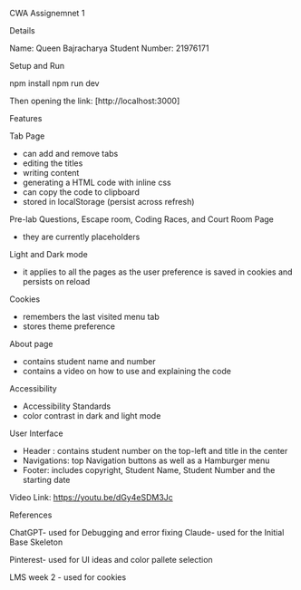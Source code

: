 CWA Assignemnet 1


Details

Name: Queen Bajracharya
Student Number: 21976171




Setup and Run

npm install
npm run dev

Then opening the link: [http://localhost:3000]



Features

Tab Page
- can add and remove tabs
- editing the titles
- writing content
- generating a HTML code with inline css
- can copy the code to clipboard
- stored in localStorage (persist across refresh)

Pre-lab Questions, Escape room, Coding Races, and Court Room Page
- they are currently placeholders

Light and Dark mode
- it applies to all the pages as the user preference is saved in cookies and persists on reload

Cookies
- remembers the last visited menu tab
- stores theme preference

About page
- contains student name and number
- contains a video on how to use and explaining the code

Accessibility
- Accessibility Standards
- color contrast in dark and light mode

User Interface
- Header : contains student number on the top-left and title in the center
- Navigations: top Navigation buttons as well as a Hamburger menu
- Footer: includes copyright, Student Name, Student Number and the starting date

Video Link: https://youtu.be/dGy4eSDM3Jc


References

ChatGPT- used for Debugging and error fixing
Claude- used for the Initial Base Skeleton

Pinterest- used for UI ideas and color pallete selection

LMS week 2 - used for cookies





